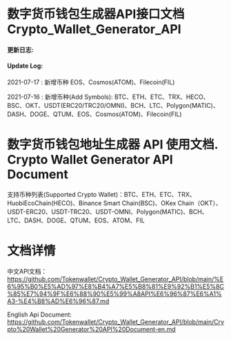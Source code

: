 # 数字货币钱包生成器API接口文档 Crypto_Wallet_Generator_API  

#### **更新日志:**
#### **Update Log:**
 2021-07-17 : 新增币种 EOS、Cosmos(ATOM)、Filecoin(FIL)

 2021-07-16 : 新增币种(Add Symbols): BTC、ETH、ETC、TRX、HECO、BSC、OKT、USDT(ERC20/TRC20/OMNI)、BCH、LTC、Polygon(MATIC)、DASH、DOGE、QTUM、EOS、Cosmos(ATOM)、Filecoin(FIL)

# 数字货币钱包地址生成器 API 使用文档.  Crypto Wallet Generator API Document

支持币种列表(Supported Crypto Wallet)：BTC、ETH、ETC、TRX、HuobiEcoChain(HECO)、Binance Smart Chain(BSC)、OKex Chain（OKT）、USDT-ERC20、USDT-TRC20、USDT-OMNI、Polygon(MATIC)、BCH、LTC、DASH、DOGE、QTUM、EOS、ATOM、FIL

# 文档详情

 中文API文档：  https://github.com/Tokenwallet/Crypto_Wallet_Generator_API/blob/main/%E6%95%B0%E5%AD%97%E8%B4%A7%E5%B8%81%E9%92%B1%E5%8C%85%E7%94%9F%E6%88%90%E5%99%A8API%E6%96%87%E6%A1%A3-%E4%B8%AD%E6%96%87.md


 English Api Document: 
 https://github.com/Tokenwallet/Crypto_Wallet_Generator_API/blob/main/Crypto%20Wallet%20Generator%20API%20Document-en.md
